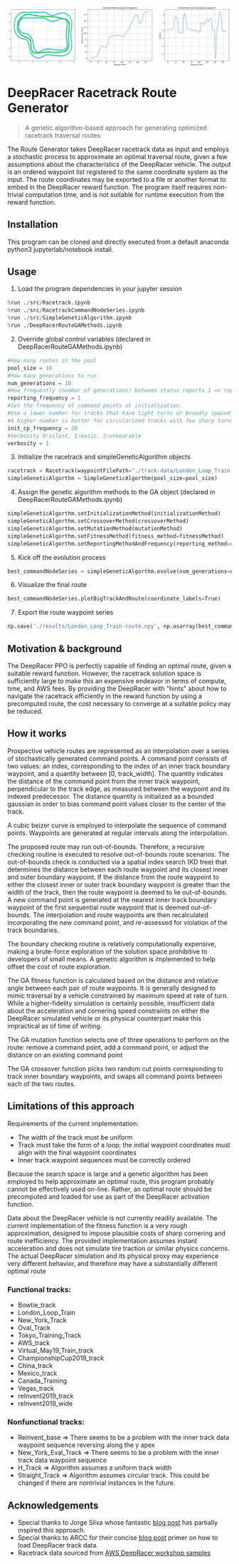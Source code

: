 ![A New York Racetrack sample image depicting a route and heading-over-time charts](./assets/new-york-sample.png)
# DeepRacer Racetrack Route Generator
> A genetic algorithm-based approach for generating optimized racetrack traversal routes

The Route Generator takes DeepRacer racetrack data as input and employs a stochastic process to approximate an optimal traversal route, given a few assumptions about the characteristics of the DeepRacer vehicle. The output is an ordered waypoint list registered to the same coordinate system as the input. The route coordinates may be exported to a file or another format to embed in the DeepRacer reward function. The program itself requires non-trivial computation time, and is not suitable for runtime execution from the reward function.

## Installation

This program can be cloned and directly executed from a default anaconda python3 jupyterlab/notebook install.

## Usage

1. Load the program dependencies in your jupyter session
```python
%run ./src/Racetrack.ipynb
%run ./src/RacetrackCommandNodeSeries.ipynb
%run ./src/SimpleGeneticAlgorithm.ipynb
%run ./DeepRacerRouteGAMethods.ipynb
```

2. Override global control variables (declared in DeepRacerRouteGAMethods.ipynb)
```python
#How many routes in the pool
pool_size = 10
#How many generations to run
num_generations = 10
#How frequently (number of generations) between status reports 1 => report every generation
reporting_frequency = 1
#Set the frequency of command points at initialization. 
#Use a lower number for tracks that have tight turns or broadly spaced waypoints
#A higher number is better for circularized tracks with few sharp turns and will also converge faster
init_cp_frequency = 20
#Verbosity 0:silent, 1:basic, 2:unbearable
verbosity = 1
```

3. Initialize the racetrack and simpleGeneticAlgorithm objects
```python
racetrack = Racetrack(waypointFilePath="./track-data/London_Loop_Train.npy")
simpleGeneticAlgorthm = SimpleGeneticAlgorthm(pool_size=pool_size)
```

4. Assign the genetic algorithm methods to the GA object (declared in DeepRacerRouteGAMethods.ipynb)
```python
simpleGeneticAlgorthm.setInitializationMethod(initializationMethod)
simpleGeneticAlgorthm.setCrossoverMethod(crossoverMethod)
simpleGeneticAlgorthm.setMutationMethod(mutationMethod)
simpleGeneticAlgorthm.setFitnessMethod(fitness_method=fitnessMethod)
simpleGeneticAlgorthm.setReportingMethodAndFrequency(reporting_method=reportingMethod, reporting_frequency=reporting_frequency)
```

5. Kick off the evolution process
```python
best_commandNodeSeries = simpleGeneticAlgorthm.evolve(num_generations=num_generations)
```

6. Visualize the final route
```python
best_commandNodeSeries.plotBigTrackAndRoute(coordinate_labels=True)
```

7. Export the route waypoint series
```python
np.save('./results/London_Loop_Train-route.npy', np.asarray(best_commandNodeSeries.route_waypoints))
```

## Motivation & background

The DeepRacer PPO is perfectly capable of finding an optimal route, given a suitable reward function. However, the racetrack solution space is sufficiently large to make this an expensive endeavor in terms of compute, time, and AWS fees. By providing the DeepRacer with "hints" about how to navigate the racetrack efficiently in the reward function by using a precomputed route, the cost necessary to converge at a suitable policy may be reduced. 

## How it works

Prospective vehicle routes are represented as an interpolation over a series of stochastically generated command points. A command point consists of two values: an index, corresponding to the index of an inner track boundary waypoint, and a quantity between \[0, track_width\]. The quantity indicates the distance of the command point from the inner track waypoint, perpendicular to the track edge, as measured between the waypoint and its indexed predecessor. The distance quantity is initialized as a bounded gaussian in order to bias command point values closer to the center of the track.

A cubic beizer curve is employed to interpolate the sequence of command points. Waypoints are generated at regular intervals along the interpolation.

The proposed route may run out-of-bounds. Therefore, a recursive checking routine is executed to resolve out-of-bounds route scenarios. The out-of-bounds check is conducted via a spatial index search (KD tree) that determines the distance between each route waypoint and its closest inner and outer boundary waypoint. If the distance from the route waypoint to either the closest inner or outer track boundary waypoint is greater than the width of the track, then the route waypoint is deemed to lie out-of-bounds. A new command point is generated at the nearest inner track boundary waypoint of the first sequential route waypoint that is deemed out-of-bounds. The interpolation and route waypoints are then recalculated incorporating the new command point, and re-assessed for violation of the track boundaries.

The boundary checking routine is relatively computationally expensive, making a brute-force exploration of the solution space prohibitive to developers of small means. A genetic algorithm is implemented to help offset the cost of route exploration. 

The GA fitness function is calculated based on the distance and relative angle between each pair of route waypoints. It is generally designed to mimic traversal by a vehicle constrained by maximum speed at rate of turn. While a higher-fidelity simulation is certainly possible, insufficient data about the acceleration and cornering speed constraints on either the DeepRacer simulated vehicle or its physical counterpart make this impractical as of time of writing.

The GA mutation function selects one of three operations to perform on the route: remove a command point, add a command point, or adjust the distance on an existing command point

The GA crossover function picks two random cut points corresponding to track inner boundary waypoints, and swaps all command points between each of the two routes.

## Limitations of this approach

Requirements of the current implementation:
- The width of the track must be uniform
- Track must take the form of a loop; the initial waypoint coordinates must align with the final waypoint coordinates
- Inner track waypoint sequences must be correctly ordered

Because the search space is large and a genetic algorithm has been employed to help approximate an optimal route, this program probably cannot be effectively used on-line. Rather, an optimal route should be precomputed and loaded for use as part of the DeepRacer activation function.

Data about the DeepRacer vehicle is not currently readily available. The current implementation of the fitness function is a very rough approximation, designed to impose plausible costs of sharp cornering and route inefficiency. The provided implementation assumes instant acceleration and does not simulate tire traction or similar physics concerns. The actual DeepRacer simulation and its physical proxy may experience very different behavior, and therefore may have a substantially different optimal route 

### Functional tracks:
- Bowtie_track
- London_Loop_Train
- New_York_Track
- Oval_Track
- Tokyo_Training_Track
- AWS_track
- Virtual_May19_Train_track
- ChampionshipCup2019_track
- China_track
- Mexico_track
- Canada_Training
- Vegas_track
- reInvent2019_track
- reInvent2019_wide

### Nonfunctional tracks:
- Reinvent_base => There seems to be a problem with the inner track data waypoint sequence reversing along the y apex
- New_York_Eval_Track => There seems to be a problem with the inner track data waypoint sequence
- H_Track => Algorithm assumes a uniform track width
- Straight_Track => Algorithm assumes circular track. This could be changed if there are nontrivial instances in the future.

## Acknowledgements
- Special thanks to Jorge Silva whose fantastic [blog post](https://medium.com/myplanet-musings/the-best-path-a-deepracer-can-learn-2a468a3f6d64) has partially inspired this approach.
- Special thanks to ARCC for their concise [blog post](https://medium.com/@autonomousracecarclub/visualizing-aws-deepracer-waypoints-9b94e6311b7a) primer on how to load DeepRacer track data.
- Racetrack data sourced from [AWS DeepRacer workshop samples](https://github.com/aws-samples/aws-deepracer-workshops/tree/master/log-analysis)
